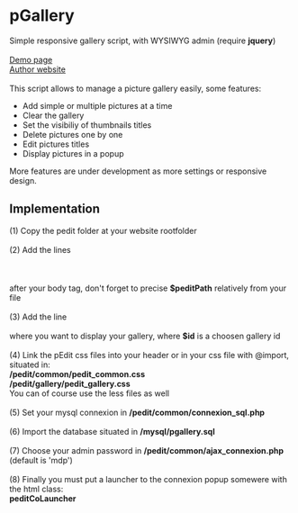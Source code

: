 pGallery
========

Simple responsive gallery script, with WYSIWYG admin (require <strong>jquery</strong>)
<br>
<br>
<a href="http://ppnas.flnet.org/pgallery">Demo page</a><br>
<a href="http://www.paulgiron.com">Author website</a>
<br>
<br>
This script allows to manage a picture gallery easily, some features:<br>
<ul>
	<li>Add simple or multiple pictures at a time</li>
	<li>Clear the gallery</li>
	<li>Set the visibiliy of thumbnails titles</li>
	<li>Delete pictures one by one</li>
	<li>Edit pictures titles</li>
	<li>Display pictures in a popup</li>
</ul>

More features are under development as more settings or responsive design.

<h2>Implementation</h2>
(1) Copy the pedit folder at your website rootfolder
<br><br>
(2) Add the lines
<br>
<strong>
<?php $peditPath = './pedit'; ?><br>
<?php include($peditPath . '/common/pedit_common.php'); ?><br>
<?php include($peditPath . '/gallery/pedit_gallery.php'); ?>
</strong>
<br>
after your body tag, don't forget to precise <strong>$peditPath</strong> relatively from your file
<br><br>
(3) Add the line
<br>
<strong>
<?php displayGallery($id, $peditPath); ?>
</strong>
<br>
where you want to display your gallery, where <strong>$id</strong> is a choosen gallery id
<br><br>
(4) Link the pEdit css files into your header or in your css file with @import, situated in:
<br>
<strong>
	/pedit/common/pedit_common.css<br>
	/pedit/gallery/pedit_gallery.css
</strong>
<br>
You can of course use the less files as well
<br><br>
(5) Set your mysql connexion in <strong>/pedit/common/connexion_sql.php</strong>
<br><br>
(6) Import the database situated in <strong>/mysql/pgallery.sql</strong>
<br><br>
(7) Choose your admin password in <strong>/pedit/common/ajax_connexion.php</strong> (default is 'mdp')
<br><br>
(8) Finally you must put a launcher to the connexion popup somewere with the html class:<br>
<strong>peditCoLauncher</strong>
